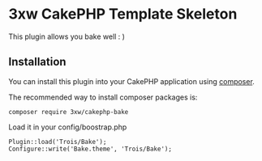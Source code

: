 # 3xw CakePHP Template Skeleton

This plugin allows you bake well : )

## Installation

You can install this plugin into your CakePHP application using [composer](http://getcomposer.org).

The recommended way to install composer packages is:

	composer require 3xw/cakephp-bake

Load it in your config/boostrap.php

	Plugin::load('Trois/Bake');
	Configure::write('Bake.theme', 'Trois/Bake');	
